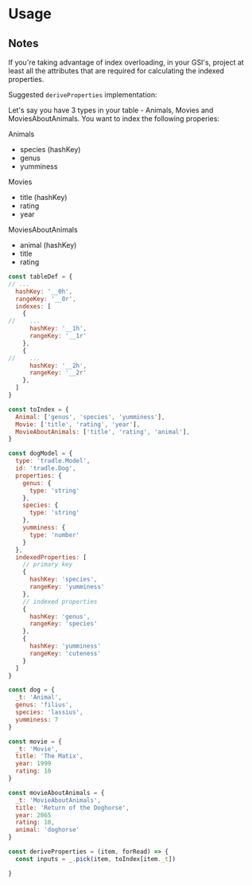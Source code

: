 
# Usage

## Notes

If you're taking advantage of index overloading, in your GSI's, project at least all the attributes that are required for calculating the indexed properties.

Suggested `deriveProperties` implementation:

Let's say you have 3 types in your table - Animals, Movies and MoviesAboutAnimals. You want to index the following properies: 

Animals
- species (hashKey)
- genus 
- yumminess

Movies
- title (hashKey)
- rating
- year

MoviesAboutAnimals
- animal (hashKey)
- title
- rating

```js
const tableDef = {
// ...
  hashKey: '__0h',
  rangeKey: '__0r',
  indexes: [
    {
//    ...
      hashKey: '__1h',
      rangeKey: '__1r'
    },
    {
//    ...
      hashKey: '__2h',
      rangeKey: '__2r'
    },
  ]
}

const toIndex = {
  Animal: ['genus', 'species', 'yumminess'],
  Movie: ['title', 'rating', 'year'],
  MovieAboutAnimals: ['title', 'rating', 'animal'],
}

const dogModel = {
  type: 'tradle.Model',
  id: 'tradle.Dog',
  properties: {
    genus: {
      type: 'string'
    },
    species: {
      type: 'string'
    },
    yumminess: {
      type: 'number'
    }
  },
  indexedProperties: [
    // primary key
    {
      hashKey: 'species',
      rangeKey: 'yumminess'
    },   
    // indexed properties
    {
      hashKey: 'genus',
      rangeKey: 'species'
    },
    {
      hashKey: 'yumminess'
      rangeKey: 'cuteness'
    }
  ]
}

const dog = {
  _t: 'Animal',
  genus: 'filius',
  species: 'lassius',
  yumminess: 7
}

const movie = {
  _t: 'Movie',
  title: 'The Matix',
  year: 1999
  rating: 10
}

const movieAboutAnimals = {
  _t: 'MovieAboutAnimals',
  title: 'Return of the Doghorse',
  year: 2065
  rating: 10,
  animal: 'doghorse'
}

const deriveProperties = (item, forRead) => {
  const inputs = _.pick(item, toIndex[item._t])

}

```
